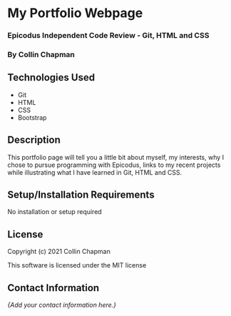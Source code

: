# My Portfolio Webpage

### Epicodus Independent Code Review - Git, HTML and CSS

### By Collin Chapman

## Technologies Used

* Git
* HTML
* CSS
* Bootstrap

## Description

This portfolio page will tell you a little bit about myself, my interests, why I chose to pursue programming with Epicodus, links to my recent projects while illustrating what I have learned in Git, HTML and CSS. 

## Setup/Installation Requirements

No installation or setup required

## License

Copyright (c) 2021 Collin Chapman

This software is licensed under the MIT license

## Contact Information

_{Add your contact information here.}_
